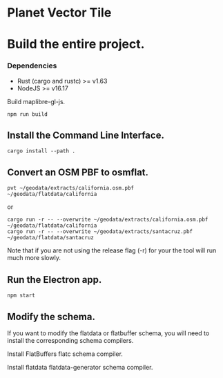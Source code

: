 # Planet Vector Tile

# Build the entire project.

### Dependencies

-   Rust (cargo and rustc) >= v1.63
-   NodeJS >= v16.17

Build maplibre-gl-js.

```
npm run build
```

## Install the Command Line Interface.

```
cargo install --path .
```

## Convert an OSM PBF to osmflat.

```
pvt ~/geodata/extracts/california.osm.pbf ~/geodata/flatdata/california
```

or

```
cargo run -r -- --overwrite ~/geodata/extracts/california.osm.pbf ~/geodata/flatdata/california
cargo run -r -- --overwrite ~/geodata/extracts/santacruz.pbf ~/geodata/flatdata/santacruz
```

Note that if you are not using the release flag (-r) for your the tool will run much more slowly.

## Run the Electron app.

```
npm start
```

## Modify the schema.

If you want to modify the flatdata or flatbuffer schema, you will need to install the corresponding schema compilers.

Install FlatBuffers flatc schema compiler.

Install flatdata flatdata-generator schema compiler.
